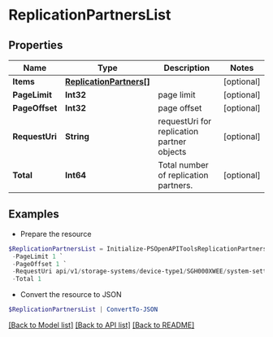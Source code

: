 # ReplicationPartnersList
## Properties

Name | Type | Description | Notes
------------ | ------------- | ------------- | -------------
**Items** | [**ReplicationPartners[]**](ReplicationPartners.md) |  | [optional] 
**PageLimit** | **Int32** | page limit | [optional] 
**PageOffset** | **Int32** | page offset | [optional] 
**RequestUri** | **String** | requestUri for replication partner objects | [optional] 
**Total** | **Int64** | Total number of replication partners. | [optional] 

## Examples

- Prepare the resource
```powershell
$ReplicationPartnersList = Initialize-PSOpenAPIToolsReplicationPartnersList  -Items null `
 -PageLimit 1 `
 -PageOffset 1 `
 -RequestUri api/v1/storage-systems/device-type1/SGH000XWEE/system-settings/replication-partners `
 -Total 1
```

- Convert the resource to JSON
```powershell
$ReplicationPartnersList | ConvertTo-JSON
```

[[Back to Model list]](../README.md#documentation-for-models) [[Back to API list]](../README.md#documentation-for-api-endpoints) [[Back to README]](../README.md)

